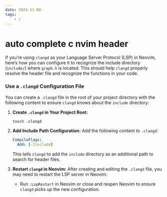 ```yaml
---
date: 2024-11-08 
tags: 
    - c
---
```


# auto complete c nvim header

If you’re using `clangd` as your Language Server Protocol (LSP) in Neovim, here’s how you can configure it to recognize the include directory (`include/`) where `graph.h` is located. This should help `clangd` properly resolve the header file and recognize the functions in your code.

### Use a `.clangd` Configuration File

You can create a `.clangd` file in the root of your project directory with the following content to ensure `clangd` knows about the `include` directory:

1. **Create `.clangd` in Your Project Root:**
   ```bash
   touch .clangd
   ```

2. **Add Include Path Configuration:**
   Add the following content to `.clangd`:
   ```yaml
   CompileFlags:
     Add: [-Iinclude]
   ```
   This tells `clangd` to add the `include` directory as an additional path to search for header files.

3. **Restart `clangd` in Neovim:**
   After creating and editing the `.clangd` file, you may need to restart the LSP server in Neovim:

   - Run `:LspRestart` in Neovim or close and reopen Neovim to ensure `clangd` picks up the new configuration.
